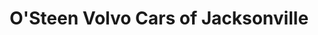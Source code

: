 ---
title: "O'Steen Volvo Cars of Jacksonville"
url: /jacksonville/osteen-volvo-cars-of-jacksonville/
shop: Autohaus
---
